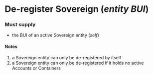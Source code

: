 # De-register Sovereign (*entity BUI*)

### Must supply
  
* the BUI of an active Sovereign entity (*self*)
  
#### Notes
  
1. a Sovereign entity can only be de-registered by itself
2. a Sovereign entity can only be de-registered if it holds no active Accounts or Containers